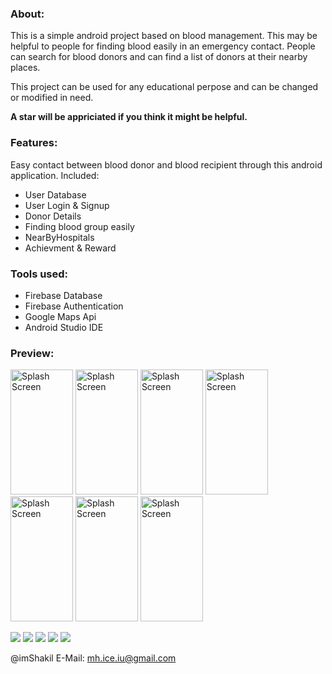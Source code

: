 ### About:
This is a simple android project based on blood management. This may be helpful to people for finding blood easily in an emergency contact. People can search for blood donors and can find a list of donors at their nearby places.

This project can be used for any educational perpose and can be changed or modified in need.

<b> A star will be appriciated if you think it might be helpful.</b>

### Features:
Easy contact between blood donor and blood recipient through this android application.
Included:
- User Database
- User Login & Signup
- Donor Details
- Finding blood group easily
- NearByHospitals
- Achievment & Reward
       
### Tools used:

- Firebase Database
- Firebase Authentication
- Google Maps Api
- Android Studio IDE

### Preview:
<img src="https://github.com/imShakil/BloodBank/blob/master/spalsh.png" alt="Splash Screen" width="100" height="200"></img> <img src="https://github.com/imShakil/BloodBank/blob/master/bloodbank2.png" alt="Splash Screen" width="100" height="200"></img> <img src="https://github.com/imShakil/BloodBank/blob/master/bloodbank6.png" alt="Splash Screen" width="100" height="200"></img> <img src="https://github.com/imShakil/BloodBank/blob/master/bloodbank3.png" alt="Splash Screen" width="100" height="200"></img> <img src="https://github.com/imShakil/BloodBank/blob/master/bloodbank4.png" alt="Splash Screen" width="100" height="200"></img> <img src="https://github.com/imShakil/BloodBank/blob/master/bloodbank1.png" alt="Splash Screen" width="100" height="200"></img> <img src="https://github.com/imShakil/BloodBank/blob/master/bloodbank5.png" alt="Splash Screen" width="100" height="200"></img>



![](https://img.shields.io/github/stars/imshakil/BloodBank.svg)
![](https://img.shields.io/github/forks/imshakil/BloodBank.svg) 
![](https://img.shields.io/github/tag/imshakil/BloodBank.svg) 
![](https://img.shields.io/github/v/release/imshakil/BloodBank.svg) 
![](https://img.shields.io/github/issues/imshakil/BloodBank.svg) 

@imShakil
E-Mail: mh.ice.iu@gmail.com
